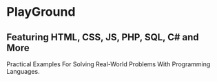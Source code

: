 # PlayGround
## Featuring HTML, CSS, JS, PHP, SQL, C# and More
Practical Examples For Solving Real-World Problems With Programming Languages.
